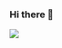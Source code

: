 ### Hi there 👋

<!--
**Mimibienv/Mimibienv** is a ✨ _special_ ✨ repository because its `README.md` (this file) appears on your GitHub profile.

Here are some ideas to get you started:

- 🔭 I’m currently working on ...
- 🌱 I’m currently learning ...
- 👯 I’m looking to collaborate on ...
- 🤔 I’m looking for help with ...
- 💬 Ask me about ...
- 📫 How to reach me: ...
- 😄 Pronouns: ...
- ⚡ Fun fact: ...
-->

![]([https://github.com/Your_Repository_Name/Your_GIF_Name.gif](https://raw.githubusercontent.com/Extravi/Extravi/output/github-contribution-grid-snake.svg))
